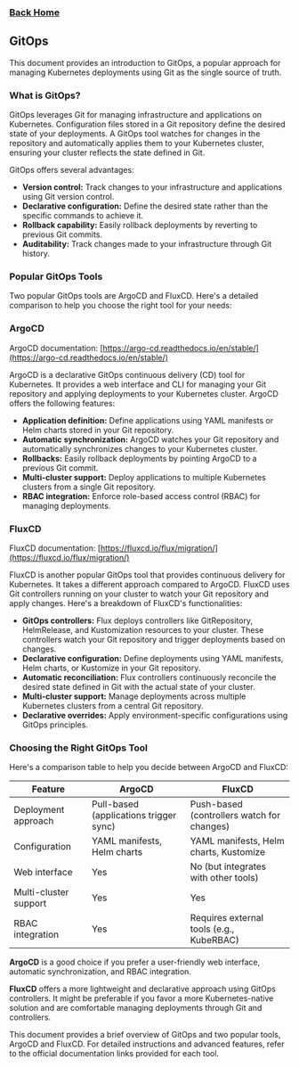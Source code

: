 ### [Back Home](../../README.md)

## GitOps

This document provides an introduction to GitOps, a popular approach for managing Kubernetes deployments using Git as the single source of truth. 

### What is GitOps?

GitOps leverages Git for managing infrastructure and applications on Kubernetes.  Configuration files stored in a Git repository define the desired state of your deployments. A GitOps tool watches for changes in the repository and automatically applies them to your Kubernetes cluster, ensuring your cluster reflects the state defined in Git.

GitOps offers several advantages:

* **Version control:** Track changes to your infrastructure and applications using Git version control. 
* **Declarative configuration:** Define the desired state rather than the specific commands to achieve it. 
* **Rollback capability:** Easily rollback deployments by reverting to previous Git commits.
* **Auditability:** Track changes made to your infrastructure through Git history.

### Popular GitOps Tools

Two popular GitOps tools are ArgoCD and FluxCD. Here's a detailed comparison to help you choose the right tool for your needs:

### ArgoCD 

ArgoCD documentation: [https://argo-cd.readthedocs.io/en/stable/](https://argo-cd.readthedocs.io/en/stable/)

ArgoCD is a declarative GitOps continuous delivery (CD) tool for Kubernetes.  It provides a web interface and CLI for managing your Git repository and applying deployments to your Kubernetes cluster. ArgoCD offers the following features:

* **Application definition:** Define applications using YAML manifests or Helm charts stored in your Git repository.
* **Automatic synchronization:** ArgoCD watches your Git repository and automatically synchronizes changes to your Kubernetes cluster.
* **Rollbacks:** Easily rollback deployments by pointing ArgoCD to a previous Git commit.
* **Multi-cluster support:** Deploy applications to multiple Kubernetes clusters from a single Git repository.
* **RBAC integration:** Enforce role-based access control (RBAC) for managing deployments.



### FluxCD

FluxCD documentation: [https://fluxcd.io/flux/migration/](https://fluxcd.io/flux/migration/)

FluxCD is another popular GitOps tool that provides continuous delivery for Kubernetes.  It takes a different approach compared to ArgoCD. FluxCD uses Git controllers running on your cluster to watch your Git repository and apply changes. Here's a breakdown of FluxCD's functionalities:

* **GitOps controllers:** Flux deploys controllers like GitRepository, HelmRelease, and Kustomization resources to your cluster. These controllers watch your Git repository and trigger deployments based on changes. 
* **Declarative configuration:** Define deployments using YAML manifests, Helm charts, or Kustomize in your Git repository.
* **Automatic reconciliation:** Flux controllers continuously reconcile the desired state defined in Git with the actual state of your cluster.
* **Multi-cluster support:** Manage deployments across multiple Kubernetes clusters from a central Git repository.
* **Declarative overrides:** Apply environment-specific configurations using GitOps principles.


### Choosing the Right GitOps Tool

Here's a comparison table to help you decide between ArgoCD and FluxCD:

| Feature                 | ArgoCD                                 | FluxCD                                         |
|--------------------------|------------------------------------------|-------------------------------------------------|
| Deployment approach      | Pull-based (applications trigger sync)   | Push-based (controllers watch for changes)      |
| Configuration             | YAML manifests, Helm charts            | YAML manifests, Helm charts, Kustomize          |
| Web interface            | Yes                                      | No (but integrates with other tools)           |
| Multi-cluster support     | Yes                                      | Yes                                              |
| RBAC integration         | Yes                                      | Requires external tools (e.g., KubeRBAC)           |


**ArgoCD** is a good choice if you prefer a user-friendly web interface, automatic synchronization, and RBAC integration.

**FluxCD** offers a more lightweight and declarative approach using GitOps controllers. It might be preferable if you favor a more Kubernetes-native solution and are comfortable managing deployments through Git and controllers.


This document provides a brief overview of GitOps and two popular tools, ArgoCD and FluxCD.  For detailed instructions and advanced features, refer to the official documentation links provided for each tool.
